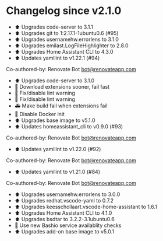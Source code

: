 # Changelog since v2.1.0
- :arrow_up: Upgrades code-server to 3.1.1 
- ⬆️ Upgrades git to 1:2.17.1-1ubuntu0.6 (#95) 
- :arrow_up: Upgrades usernamehw.errorlens to 3.1.0 
- :arrow_up: Upgrades emilast.LogFileHighlighter to 2.8.0 
- :arrow_up: Upgrades Home Assistant CLI to 4.3.0 
- :arrow_up: Updates yamllint to v1.22.1 (#94)

Co-authored-by: Renovate Bot <bot@renovateapp.com> 
- :arrow_up: Upgrades code-server to 3.1.0 
- :hammer: Download extensions sooner, fail fast 
- :shirt: Fix/disable lint warning 
- :shirt: Fix/disable lint warning 
- :ambulance: Make build fail when extensions fail 
- :hammer: Disable Docker init 
- :arrow_up: Upgrades base image to v5.1.0 
- :arrow_up: Updates homeassistant_cli to v0.9.0 (#93)

Co-authored-by: Renovate Bot <bot@renovateapp.com> 
- :arrow_up: Updates yamllint to v1.22.0 (#92)

Co-authored-by: Renovate Bot <bot@renovateapp.com> 
- :arrow_up: Updates yamllint to v1.21.0 (#84)

Co-authored-by: Renovate Bot <bot@renovateapp.com> 
- :arrow_up: Upgrades usernamehw.errorlens to 3.0.0 
- :arrow_up: Upgrades redhat.vscode-yaml to 0.7.2 
- :arrow_up: Upgrades keesschollaart.vscode-home-assistant to 1.6.1 
- :arrow_up: Upgrades Home Assistant CLI to 4.1.0 
- :arrow_up: Upgrades bsdtar to 3.2.2-3.1ubuntu0.6 
- :hammer: Use new Bashio service availablity checks 
- :arrow_up: Upgrades add-on base image to v5.0.1 
